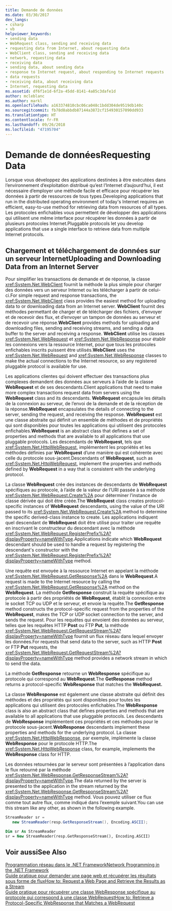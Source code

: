 ```yaml
---
title: Demande de données
ms.date: 03/30/2017
dev_langs:
- csharp
- vb
helpviewer_keywords:
- sending data
- WebRequest class, sending and receiving data
- requesting data from Internet, about requesting data
- WebClient class, sending and receiving data
- network, requesting data
- receiving data
- sending data, about sending data
- response to Internet request, about responding to Internet requests
- data requests
- receiving data, about receiving data
- Internet, requesting data
ms.assetid: df6f1e1d-6f2a-45dd-8141-4a85c3dafe1d
author: mcleblanc
ms.author: markl
ms.openlocfilehash: a163374810cbc06ca048c1bdd304de9519db140c
ms.sourcegitcommit: fb78d8abbdb87144a3872cf154930157090dd933
ms.translationtype: HT
ms.contentlocale: fr-FR
ms.lasthandoff: 09/26/2018
ms.locfileid: "47195704"
---
```

# <a name="requesting-data"></a><span data-ttu-id="c3095-102">Demande de données</span><span class="sxs-lookup"><span data-stu-id="c3095-102">Requesting Data</span></span>
<span data-ttu-id="c3095-103">Lorsque vous développez des applications destinées à être exécutées dans l’environnement d’exploitation distribué qu’est l’Internet d’aujourd’hui, il est nécessaire d’employer une méthode facile et efficace pour récupérer les données à partir de ressources de tous types.</span><span class="sxs-lookup"><span data-stu-id="c3095-103">Developing applications that run in the distributed operating environment of today's Internet requires an efficient, easy-to-use method for retrieving data from resources of all types.</span></span> <span data-ttu-id="c3095-104">Les protocoles enfichables vous permettent de développer des applications qui utilisent une même interface pour récupérer les données à partir de plusieurs protocoles Internet.</span><span class="sxs-lookup"><span data-stu-id="c3095-104">Pluggable protocols let you develop applications that use a single interface to retrieve data from multiple Internet protocols.</span></span>  
  
## <a name="uploading-and-downloading-data-from-an-internet-server"></a><span data-ttu-id="c3095-105">Chargement et téléchargement de données sur un serveur Internet</span><span class="sxs-lookup"><span data-stu-id="c3095-105">Uploading and Downloading Data from an Internet Server</span></span>  
 <span data-ttu-id="c3095-106">Pour simplifier les transactions de demande et de réponse, la classe <xref:System.Net.WebClient> fournit la méthode la plus simple pour charger des données vers un serveur Internet ou les télécharger à partir de celui-ci.</span><span class="sxs-lookup"><span data-stu-id="c3095-106">For simple request and response transactions, the <xref:System.Net.WebClient> class provides the easiest method for uploading data to or downloading data from an Internet server.</span></span> <span data-ttu-id="c3095-107">**WebClient** fournit des méthodes permettant de charger et de télécharger des fichiers, d’envoyer et de recevoir des flux, et d’envoyer un tampon de données au serveur et de recevoir une réponse.</span><span class="sxs-lookup"><span data-stu-id="c3095-107">**WebClient** provides methods for uploading and downloading files, sending and receiving streams, and sending a data buffer to the server and receiving a response.</span></span> <span data-ttu-id="c3095-108">**WebClient** utilise les classes <xref:System.Net.WebRequest> et <xref:System.Net.WebResponse> pour établir les connexions vers la ressource Internet, pour que tous les protocoles enfichables inscrits puissent être utilisés.</span><span class="sxs-lookup"><span data-stu-id="c3095-108">**WebClient** uses the <xref:System.Net.WebRequest> and <xref:System.Net.WebResponse> classes to make the actual connections to the Internet resource, so any registered pluggable protocol is available for use.</span></span>  
  
 <span data-ttu-id="c3095-109">Les applications clientes qui doivent effectuer des transactions plus complexes demandent des données aux serveurs à l’aide de la classe **WebRequest** et de ses descendants.</span><span class="sxs-lookup"><span data-stu-id="c3095-109">Client applications that need to make more complex transactions request data from servers using the **WebRequest** class and its descendants.</span></span> <span data-ttu-id="c3095-110">**WebRequest** encapsule les détails de la connexion au serveur, de l’envoi de la demande et de la réception de la réponse.</span><span class="sxs-lookup"><span data-stu-id="c3095-110">**WebRequest** encapsulates the details of connecting to the server, sending the request, and receiving the response.</span></span> <span data-ttu-id="c3095-111">**WebRequest** est une classe abstraite qui définit un ensemble de méthodes et de propriétés qui sont disponibles pour toutes les applications qui utilisent des protocoles enfichables.</span><span class="sxs-lookup"><span data-stu-id="c3095-111">**WebRequest** is an abstract class that defines a set of properties and methods that are available to all applications that use pluggable protocols.</span></span> <span data-ttu-id="c3095-112">Les descendants de **WebRequest**, tels que <xref:System.Net.HttpWebRequest>, implémentent les propriétés et les méthodes définies par **WebRequest** d’une manière qui est cohérente avec celle du protocole sous-jacent.</span><span class="sxs-lookup"><span data-stu-id="c3095-112">Descendants of **WebRequest**, such as <xref:System.Net.HttpWebRequest>, implement the properties and methods defined by **WebRequest** in a way that is consistent with the underlying protocol.</span></span>  
  
 <span data-ttu-id="c3095-113">La classe **WebRequest** crée des instances de descendants de **WebRequest** spécifiques au protocole, à l’aide de la valeur de l’URI passée à sa méthode <xref:System.Net.WebRequest.Create%2A> pour déterminer l’instance de classe dérivée qui doit être créée.</span><span class="sxs-lookup"><span data-stu-id="c3095-113">The **WebRequest** class creates protocol-specific instances of **WebRequest** descendants, using the value of the URI passed to its <xref:System.Net.WebRequest.Create%2A> method to determine the specific derived-class instance to create.</span></span> <span data-ttu-id="c3095-114">Les applications indiquent quel descendant de **WebRequest** doit être utilisé pour traiter une requête en inscrivant le constructeur du descendant avec la méthode <xref:System.Net.WebRequest.RegisterPrefix%2A?displayProperty=nameWithType>.</span><span class="sxs-lookup"><span data-stu-id="c3095-114">Applications indicate which **WebRequest** descendant should be used to handle a request by registering the descendant's constructor with the <xref:System.Net.WebRequest.RegisterPrefix%2A?displayProperty=nameWithType> method.</span></span>  
  
 <span data-ttu-id="c3095-115">Une requête est envoyée à la ressource Internet en appelant la méthode <xref:System.Net.WebRequest.GetResponse%2A> dans le **WebRequest**.</span><span class="sxs-lookup"><span data-stu-id="c3095-115">A request is made to the Internet resource by calling the <xref:System.Net.WebRequest.GetResponse%2A> method on the **WebRequest**.</span></span> <span data-ttu-id="c3095-116">La méthode **GetResponse** construit la requête spécifique au protocole à partir des propriétés de **WebRequest**, établit la connexion entre le socket TCP ou UDP et le serveur, et envoie la requête.</span><span class="sxs-lookup"><span data-stu-id="c3095-116">The **GetResponse** method constructs the protocol-specific request from the properties of the **WebRequest**, makes the TCP or UDP socket connection to the server, and sends the request.</span></span> <span data-ttu-id="c3095-117">Pour les requêtes qui envoient des données au serveur, telles que les requêtes HTTP **Post** ou FTP **Put**, la méthode <xref:System.Net.WebRequest.GetRequestStream%2A?displayProperty=nameWithType> fournit un flux réseau dans lequel envoyer les données.</span><span class="sxs-lookup"><span data-stu-id="c3095-117">For requests that send data to the server, such as HTTP **Post** or FTP **Put** requests, the <xref:System.Net.WebRequest.GetRequestStream%2A?displayProperty=nameWithType> method provides a network stream in which to send the data.</span></span>  
  
 <span data-ttu-id="c3095-118">La méthode **GetResponse** retourne un **WebResponse** spécifique au protocole qui correspond au **WebRequest**.</span><span class="sxs-lookup"><span data-stu-id="c3095-118">The **GetResponse** method returns a protocol-specific **WebResponse** that matches the **WebRequest.**</span></span>  
  
 <span data-ttu-id="c3095-119">La classe **WebResponse** est également une classe abstraite qui définit des méthodes et des propriétés qui sont disponibles pour toutes les applications qui utilisent des protocoles enfichables.</span><span class="sxs-lookup"><span data-stu-id="c3095-119">The **WebResponse** class is also an abstract class that defines properties and methods that are available to all applications that use pluggable protocols.</span></span> <span data-ttu-id="c3095-120">Les descendants de **WebResponse** implémentent ces propriétés et ces méthodes pour le protocole sous-jacent.</span><span class="sxs-lookup"><span data-stu-id="c3095-120">**WebResponse** descendants implement these properties and methods for the underlying protocol.</span></span> <span data-ttu-id="c3095-121">La classe <xref:System.Net.HttpWebResponse>, par exemple, implémente la classe **WebResponse** pour le protocole HTTP.</span><span class="sxs-lookup"><span data-stu-id="c3095-121">The <xref:System.Net.HttpWebResponse> class, for example, implements the **WebResponse** class for HTTP.</span></span>  
  
 <span data-ttu-id="c3095-122">Les données retournées par le serveur sont présentées à l’application dans le flux retourné par la méthode <xref:System.Net.WebResponse.GetResponseStream%2A?displayProperty=nameWithType>.</span><span class="sxs-lookup"><span data-stu-id="c3095-122">The data returned by the server is presented to the application in the stream returned by the <xref:System.Net.WebResponse.GetResponseStream%2A?displayProperty=nameWithType> method.</span></span> <span data-ttu-id="c3095-123">Vous pouvez utiliser ce flux comme tout autre flux, comme indiqué dans l’exemple suivant.</span><span class="sxs-lookup"><span data-stu-id="c3095-123">You can use this stream like any other, as shown in the following example.</span></span>  
  
```csharp  
StreamReader sr =  
   new StreamReader(resp.GetResponseStream(), Encoding.ASCII);  
```  
  
```vb  
Dim sr As StreamReader  
sr = New StreamReader(resp.GetResponseStream(), Encoding.ASCII)  
```  
  
## <a name="see-also"></a><span data-ttu-id="c3095-124">Voir aussi</span><span class="sxs-lookup"><span data-stu-id="c3095-124">See Also</span></span>  
 [<span data-ttu-id="c3095-125">Programmation réseau dans le .NET Framework</span><span class="sxs-lookup"><span data-stu-id="c3095-125">Network Programming in the .NET Framework</span></span>](../../../docs/framework/network-programming/index.md)  
 [<span data-ttu-id="c3095-126">Guide pratique pour demander une page web et récupérer les résultats sous forme de flux</span><span class="sxs-lookup"><span data-stu-id="c3095-126">How to: Request a Web Page and Retrieve the Results as a Stream</span></span>](../../../docs/framework/network-programming/how-to-request-a-web-page-and-retrieve-the-results-as-a-stream.md)  
 [<span data-ttu-id="c3095-127">Guide pratique pour récupérer une classe WebResponse spécifique au protocole qui correspond à une classe WebRequest</span><span class="sxs-lookup"><span data-stu-id="c3095-127">How to: Retrieve a Protocol-Specific WebResponse that Matches a WebRequest</span></span>](../../../docs/framework/network-programming/how-to-retrieve-a-protocol-specific-webresponse-that-matches-a-webrequest.md)
